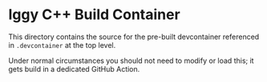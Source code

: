 
# Iggy C++ Build Container

This directory contains the source for the pre-built devcontainer referenced in `.devcontainer` at the top level.

Under normal circumstances you should not need to modify or load this; it gets build in a dedicated GitHub Action.

